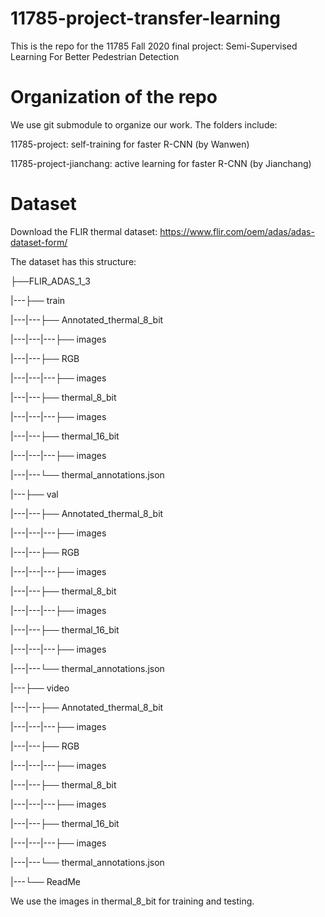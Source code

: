 # 11785-project-transfer-learning

This is the repo for the 11785 Fall 2020 final project: Semi-Supervised Learning For Better Pedestrian Detection


# Organization of the repo

We use git submodule to organize our work. The folders include:

11785-project: self-training for faster R-CNN (by Wanwen)

11785-project-jianchang: active learning for faster R-CNN (by Jianchang)

# Dataset
Download the FLIR thermal dataset: https://www.flir.com/oem/adas/adas-dataset-form/

The dataset has this structure:

├──FLIR_ADAS_1_3

|---├── train

|---|---├── Annotated_thermal_8_bit

|---|---|---├── images

|---|---├── RGB

|---|---|---├── images

|---|---├── thermal_8_bit

|---|---|---├── images

|---|---├── thermal_16_bit

|---|---|---├── images

|---|---└── thermal_annotations.json

|---├── val

|---|---├── Annotated_thermal_8_bit

|---|---|---├── images

|---|---├── RGB

|---|---|---├── images

|---|---├── thermal_8_bit

|---|---|---├── images

|---|---├── thermal_16_bit

|---|---|---├── images

|---|---└── thermal_annotations.json

|---├── video

|---|---├── Annotated_thermal_8_bit

|---|---|---├── images

|---|---├── RGB

|---|---|---├── images

|---|---├── thermal_8_bit

|---|---|---├── images

|---|---├── thermal_16_bit

|---|---|---├── images

|---|---└── thermal_annotations.json

|---└── ReadMe

We use the images in thermal_8_bit for training and testing.

